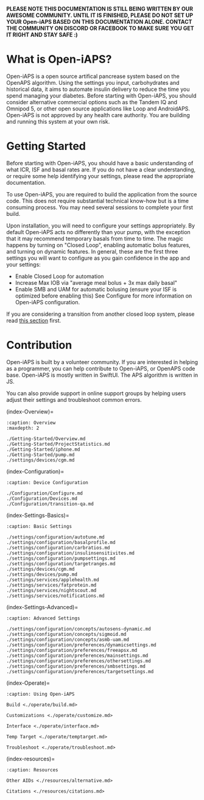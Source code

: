**PLEASE NOTE THIS DOCUMENTATION IS STILL BEING WRITTEN BY OUR AWESOME COMMUNITY. UNTIL IT IS FINISHED, PLEASE DO NOT SET UP YOUR Open-iAPS BASED ON THIS DOCUMENTATION ALONE. CONTACT THE COMMUNITY ON DISCORD OR FACEBOOK TO MAKE SURE YOU GET IT RIGHT AND STAY SAFE :)**

# What is Open-iAPS?
Open-iAPS is a open source artifical pancrease system based on the OpenAPS algorithm. Using the settings you input, carbohydrates and historical data, it aims to automate insulin delivery to reduce the time you spend managing your diabetes. Before starting with Open-iAPS, you should consider alternative commercial options such as the Tandem IQ and Omnipod 5, or other open source applications like Loop and AndroidAPS. Open-iAPS is not approved by any health care authority. You are building and running this system at your own risk.

# Getting Started
Before starting with Open-iAPS, you should have a basic understanding of what ICR, ISF and basal rates are. If you do not have a clear understanding, or require some help identifying your settings, please read the appropriate documentation.

To use Open-iAPS, you are required to build the application from the source code. This does not require substantial technical know-how but is a time consuming process. You may need several sessions to complete your first build.

Upon installation, you will need to configure your settings appropriately. By default Open-iAPS acts no differently than your pump, with the exception that it may recommend temporary basals from time to time. The magic happens by turning on "Closed Loop", enabling automatic bolus features, and turning on dynamic features. In general, these are the first three settings you will want to configure as you gain confidence in the app and your settings:

- Enable Closed Loop for automation
- Increase Max IOB via "average meal bolus + 3x max daily basal"
- Enable SMB and UAM for automatic bolusing (ensure your ISF is optimized before enabling this)
See Configure for more information on Open-iAPS configuration.

If you are considering a transition from another closed loop system, please read [this section](./Configuration/transition-qa.md) first.

# Contribution
Open-iAPS is built by a volunteer community. If you are interested in helping as a programmer, you can help contribute to Open-iAPS, or OpenAPS code base. Open-iAPS is mostly written in SwiftUI. The APS algorithm is written in JS.

You can also provide support in online support groups by helping users adjust their settings and troubleshoot common errors.


(index-Overview)=

```{toctree}
:caption: Overview
:maxdepth: 2

./Getting-Started/Overview.md
./Getting-Started/ProjectStatistics.md
./Getting-Started/iphone.md
./Getting-Started/pump.md
./settings/devices/cgm.md

```
<!---

(index-Analyze)=

```{toctree}
:caption: Analyze

./Analyze/EvaluateBasal.md
./Analyze/EvaluateCR.md

```
--->
(index-Configuration)=

```{toctree}
:caption: Device Configuration

./Configuration/Configure.md
./Configuration/Devices.md
./Configuration/transition-qa.md

```
(index-Settings-Basics)=

```{toctree}
:caption: Basic Settings

./settings/configuration/autotune.md
./settings/configuration/basalprofile.md
./settings/configuration/carbratios.md
./settings/configuration/insulinsensitivites.md
./settings/configuration/pumpsettings.md
./settings/configuration/targetranges.md
./settings/devices/cgm.md
./settings/devices/pump.md
./settings/services/applehealth.md
./settings/services/fatprotein.md
./settings/services/nightscout.md
./settings/services/notifications.md

```

(index-Settings-Advanced)=

```{toctree}
:caption: Advanced Settings

./settings/configuration/concepts/autosens-dynamic.md
./settings/configuration/concepts/sigmoid.md
./settings/configuration/concepts/asmb-uam.md
./settings/configuration/preferences/dynamicsettings.md
./settings/configuration/preferences/freeapsx.md
./settings/configuration/preferences/mainsettings.md
./settings/configuration/preferences/othersettings.md
./settings/configuration/preferences/smbsettings.md
./settings/configuration/preferences/targetsettings.md

```

(index-Operate)=

```{toctree}
:caption: Using Open-iAPS

Build <./operate/build.md>

Customizations <./operate/customize.md>

Interface <./operate/interface.md>

Temp Target <./operate/temptarget.md>

Troubleshoot <./operate/troubleshoot.md>

```


(index-resources)=

```{toctree}
:caption: Resources

Other AIDs <./resources/alternative.md>

Citations <./resources/citations.md>

```

